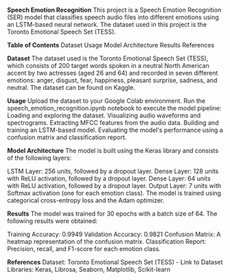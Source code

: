 **Speech Emotion Recognition**
This project is a Speech Emotion Recognition (SER) model that classifies speech audio files into different emotions using an LSTM-based neural network. The dataset used in this project is the Toronto Emotional Speech Set (TESS).

**Table of Contents**
Dataset
Usage
Model Architecture
Results
References

**Dataset**
The dataset used is the Toronto Emotional Speech Set (TESS), which consists of 200 target words spoken in a neutral North American accent by two actresses (aged 26 and 64) and recorded in seven different emotions: anger, disgust, fear, happiness, pleasant surprise, sadness, and neutral.
The dataset can be found on Kaggle.

**Usage**
Upload the dataset to your Google Colab environment.
Run the speech_emotion_recognition.ipynb notebook to execute the model pipeline:
Loading and exploring the dataset.
Visualizing audio waveforms and spectrograms.
Extracting MFCC features from the audio data.
Building and training an LSTM-based model.
Evaluating the model's performance using a confusion matrix and classification report.

**Model Architecture**
The model is built using the Keras library and consists of the following layers:

LSTM Layer: 256 units, followed by a dropout layer.
Dense Layer: 128 units with ReLU activation, followed by a dropout layer.
Dense Layer: 64 units with ReLU activation, followed by a dropout layer.
Output Layer: 7 units with Softmax activation (one for each emotion class).
The model is trained using categorical cross-entropy loss and the Adam optimizer.

**Results**
The model was trained for 30 epochs with a batch size of 64. The following results were obtained:

Training Accuracy: 0.9949
Validation Accuracy: 0.9821
Confusion Matrix: A heatmap representation of the confusion matrix.
Classification Report: Precision, recall, and F1-score for each emotion class.

**References**
Dataset: Toronto Emotional Speech Set (TESS) - Link to Dataset
Libraries: Keras, Librosa, Seaborn, Matplotlib, Scikit-learn
